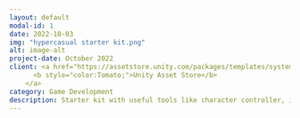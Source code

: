 ```yaml
---
layout: default
modal-id: 1
date: 2022-10-03
img: "hypercasual starter kit.png"
alt: image-alt
project-date: October 2022
client: <a href="https://assetstore.unity.com/packages/templates/systems/hypercasual-arcade-idle-starter-kit-234142">
      <b style="color:Tomato;">Unity Asset Store</b>
    </a>
category: Game Development
description: Starter kit with useful tools like character controller, item modifier, inventory, save system and more...
---
```

